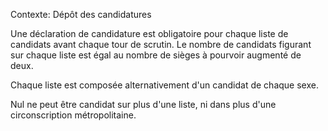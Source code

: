 Contexte: Dépôt des candidatures

Une déclaration de candidature est obligatoire pour chaque liste de candidats avant chaque tour de scrutin. Le nombre de candidats figurant sur chaque liste est égal au nombre de sièges à pourvoir augmenté de deux.

Chaque liste est composée alternativement d'un candidat de chaque sexe.

Nul ne peut être candidat sur plus d'une liste, ni dans plus d'une circonscription métropolitaine.